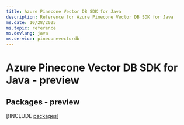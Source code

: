 ```yaml
---
title: Azure Pinecone Vector DB SDK for Java
description: Reference for Azure Pinecone Vector DB SDK for Java
ms.date: 10/28/2025
ms.topic: reference
ms.devlang: java
ms.service: pineconevectordb
---
```

# Azure Pinecone Vector DB SDK for Java - preview
## Packages - preview
[!INCLUDE [packages](pinecone-vector-db-index.md)]